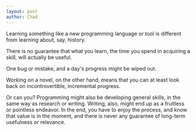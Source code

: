 ```yaml
---
layout: post
author: Chad
---
```

Learning something like a new programming language or tool is different from learning about, say, history.

There is no guarantee that what you learn, the time you spend in acquiring a skill, will actually be useful.

One bug or mistake, and a day's progress might be wiped out.

Working on a novel, on the other hand, means that you can at least look back on incontrovertible, incremental progress.

Or can you? Programming might also be developing general skills, in the same way as research or writing. Writing, also, might end up as a fruitless or pointless endeavor. 
In the end, you have to enjoy the process, and know that value is in the moment, and there is never any guarantee of long-term usefulness or relevance.
